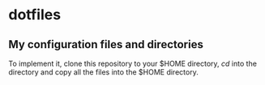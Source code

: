 # dotfiles
## My configuration files and directories
To implement it, clone this repository to your $HOME directory, *cd* into the directory and copy all the files into the $HOME directory.
